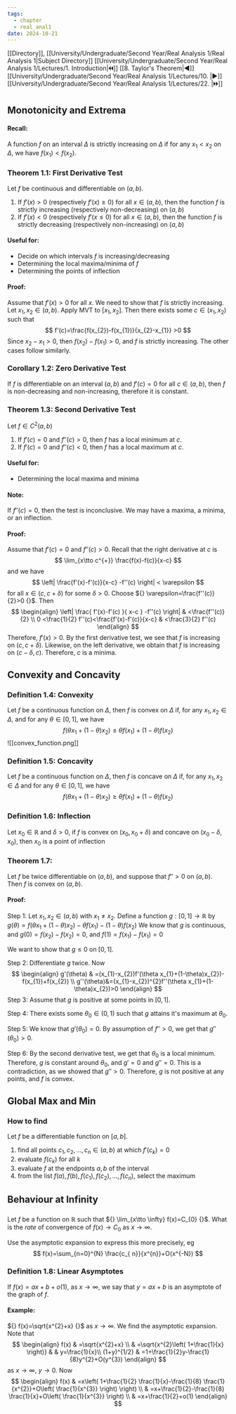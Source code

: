 ```yaml
---
tags:
  - chapter
  - real_anal1
date: 2024-10-21
---
```

[[Directory]], [[University/Undergraduate/Second Year/Real Analysis 1/Real Analysis 1|Subject Directory]]
[[University/Undergraduate/Second Year/Real Analysis 1/Lectures/1. Introduction|🞀🞀]] [[8. Taylor's Theorem|◀]] [[University/Undergraduate/Second Year/Real Analysis 1/Lectures/10. |▶]] [[University/Undergraduate/Second Year/Real Analysis 1/Lectures/22. |🞂🞂]]
# 
## Monotonicity and Extrema 
#### Recall:
A function $f$ on an interval $\Delta$ is strictly increasing on $\Delta$ if for any ${} x_{1} <x_{2} {}$ on $\Delta$, we have ${} f(x_{1})<f(x_{2}) {}$. 

### Theorem 1.1: First Derivative Test
Let ${} f$ be continuous and differentiable on ${} (a,\, b) {}$. 
1) If ${} f'(x)>0 {}$ (respectively ${} f'(x)\geq 0 {}$) for all ${} x \in (a,\, b) {}$, then the function $f$ is strictly increasing (respectively non-decreasing) on ${} (a,\, b) {}$
2) If ${} f'(x)<0 {}$ (respectively ${} f'(x\leq  0 {}$) for all ${} x \in (a,\, b) {}$, then the function $f {}$ is strictly decreasing (respectively non-increasing) on ${} (a,\, b) {}$
#### Useful for:
- Decide on which intervals ${} f$ is increasing/decreasing
- Determining the local maxima/minima of $f {}$
- Determining the points of inflection
#### Proof:
Assume that ${} f'(x)>0 {}$ for all $x$. We need to show that $f$ is strictly increasing. Let ${} x_{1},\, x_{2} \in (a,\, b) {}$. Apply MVT to ${} [x_{1},\, x_{2}] {}$. Then there exists some ${} c \in (x_{1},\, x_{2}) {}$ such that 
$$
f'(c)=\frac{f(x_{2})-f(x_{1})}{x_{2}-x_{1}} >0
$$
Since ${} x_{2}-x_{1}>0 {}$, then ${} f(x_{2})-f(x_{1})>0 {}$, and $f {}$ is strictly increasing. The other cases follow similarly.
### Corollary 1.2: Zero Derivative Test
If ${} f {}$ is differentiable on an interval ${} (a,\, b) {}$ and ${} f'(c)=0 {}$ for all ${} c \in (a,\, b) {}$, then $f {}$ is non-decreasing and non-increasing, therefore it is constant.
### Theorem 1.3: Second Derivative Test
Let ${} f \in C^{2}(a,\, b) {}$
1) If ${} f'(c)=0 {}$ and ${} f''(c)>0 {}$, then $f$ has a local minimum at $c$.
2) If ${} f'(c)=0 {}$ and ${} f''(c)<0 {}$, then $f {}$ has a local maximum at ${} c$.
#### Useful for:
- Determining the local maxima and minima
#### Note:
If ${} f''(c)=0 {}$, then the test is inconclusive. We may have a maxima, a minima, or an inflection. 
#### Proof:
Assume that ${} f'(c)=0 {}$ and ${} f''(c)>0 {}$. Recall that the right derivative at ${} c {}$ is
$$
\lim_{x\tto c^{+}} \frac{f(x)-f(c)}{x-c}
$$
and we have
$$
\left| \frac{f'(x)-f'(c)}{x-c} -f''(c) \right| < \varepsilon
$$
for all ${} x \in (c,\, c+\delta) {}$ for some ${} \delta >0 {}$. Choose ${} \varepsilon=\frac{f''(c)}{2}>0 {}$. Then
$$
\begin{align}
\left| \frac{ f'(x)-f'(c) }{ x-c } -f''(c) \right|  & <\frac{f''(c)}{2} \\
0 <\frac{1}{2} f''(c)<\frac{f'(x)-f'(c)}{x-c}   & <\frac{3}{2} f''(c)
\end{align}
$$
Therefore, ${} f'(x)>0 {}$. By the first derivative test, we see that $f$ is increasing on ${} (c,\, c+\delta) {}$. Likewise, on the left derivative, we obtain that $f$ is increasing on ${} (c-\delta,\, c) {}$. Therefore, $c$ is a minima.
## Convexity and Concavity
### Definition 1.4: Convexity
Let $f$ be a continuous function on $\Delta$, then $f$ is convex on $\Delta$ if, for any ${} x_{1},\, x_{2} \in \Delta {}$, and for any ${} \theta \in [0,\, 1] {}$, we have
$$
f(\theta x_{1}+(1-\theta)x_{2})\leq \theta f(x_{1})+(1-\theta)f(x_{2})
$$
![[convex_function.png]]
### Definition 1.5: Concavity
Let $f$ be a continuous function on $\Delta$, then $f$ is concave on $\Delta$ if, for any ${} x_{1},\, x_{2} \in \Delta {}$ and for any ${} \theta \in [0,\, 1] {}$, we have
$$
f(\theta x_{1}+(1-\theta)x_{2})\geq  \theta f(x_{1})+(1-\theta)f(x_{2})
$$
### Definition 1.6: Inflection
Let ${} x_{0} \in \mathbb{R} {}$ and $\delta>0 {}$, if $f$ is convex on ${} (x_{0},\, x_{0}+\delta) {}$ and concave on ${} (x_{0}-\delta,\, x_{0}) {}$, then $x_{0}$ is a point of inflection
### Theorem 1.7:
Let $f$ be twice differentiable on ${} (a,\, b) {}$, and suppose that ${} f''>0 {}$ on ${} (a,\, b) {}$. Then $f$ is convex on ${} (a,\, b) {}$. 
#### Proof:
Step 1: 
Let ${} x_{1},\, x_{2} \in (a,\, b) {}$ with ${} x_{1} \neq x_{2} {}$. Define a function ${} g:[0,\, 1]\to{}\mathbb{R} {}$ by ${} g(\theta)=f(\theta x_{1}+(1-\theta)x_{2})-\theta f(x_{1})-(1-\theta)f(x_{2}) {}$
We know that $g$ is continuous, and ${} g(0)=f(x_{2})-f(x_{2})=0 {}$, and ${} f(1)=f(x_{1})-f(x_{1})=0 {}$

We want to show that ${} g \leq 0 {}$ on ${} [0,\, 1] {}$. 

Step 2: 
Differentiate $g$ twice. Now
$$
\begin{align}
g'(\theta) & =(x_{1}-x_{2})f'(\theta x_{1}+(1-\theta)x_{2})-f(x_{1})+f(x_{2}) \\
 g''(\theta)&=(x_{1}-x_{2})^{2}f''(\theta x_{1}+(1-\theta)x_{2})>0 
\end{align}
$$
Step 3: 
Assume that $g$ is positive at some points in ${} [0,\, 1] {}$. 

Step 4:
There exists some ${} \theta_{0} \in (0,\, 1) {}$ such that $g$ attains it's maximum at $\theta_{0} {}$.

Step 5:
We know that ${} g'(\theta_{0})=0 {}$. By assumption of ${} f''>0 {}$, we get that ${} g''(\theta_{0})>0 {}$.

Step 6:
By the second derivative test, we get that $\theta_{0}$ is a local minimum. Therefore, $g$ is constant around $\theta_{0}$, and ${} g'=0 {}$ and ${} g''=0 {}$. This is a contradiction, as we showed that ${} g''>0 {}$. Therefore, $g$ is not positive at any points, and $f$ is convex. 
## Global Max and Min
### How to find
Let $f$ be a differentiable function on ${} [a,\, b] {}$. 
1. find all points ${} c_{1},\, c_{2},\,\dots,\,c_{n} \in (a,\, b) {}$ at which ${} f'(c_{k})=0 {}$
2. evaluate ${} f(c_{k}) {}$ for all $k$
3. evaluate $f$ at the endpoints ${} a,\, b {}$ of the interval
4. from the list ${} f(a),\, f(b),\, f(c_{1}),\, f(c_{2}),\,\dots,\,f(c_{n}) {}$, select the maximum
## Behaviour at Infinity
###
Let $f$ be a function on $\mathbb{R}$ such that ${} \lim_{x\tto \infty} f(x)=C_{0} {}$. What is the *rate* of convergence of ${} f(x)\to{}C_{0} {}$ as ${} x \to{}\infty  {}$. 

Use the asymptotic expansion to express this more precisely, eg
$$
f(x)=\sum_{n=0}^{N} \frac{c_{ n}}{x^{n}}+O(x^{-N})
$$
### Definition 1.8: Linear Asymptotes
If ${} f(x)=ax+b+o(1) {}$, as ${} x\to{}\infty  {}$, we say that ${} y=ax+b {}$ is an asymptote of the graph of ${} f$. 
#### Example:
${} f(x)=\sqrt{x^{2}+x} {}$ as ${} x\to{}\infty  {}$. We find the asymptotic expansion. Note that
$$
\begin{align}
f(x) & =\sqrt{x^{2}+x} \\
 & =\sqrt{x^{2}\left( 1+\frac{1}{x} \right)}  &  & y=\frac{1}{x}\\
(1+y)^{1/2} & =1+\frac{1}{2}y-\frac{1}{8}y^{2}+O(y^{3})
\end{align}
$$
as ${} x\to{}\infty  {}$, ${} y\to{}0 {}$. Now
$$
\begin{align}
f(x) & =x\left( 1+\frac{1}{2} \frac{1}{x}-\frac{1}{8} \frac{1}{x^{2}}+O\left( \frac{1}{x^{3}} \right) \right) \\
 & =x+\frac{1}{2}-\frac{1}{8} \frac{1}{x}+O\left( \frac{1}{x^{3}} \right) \\
 & =x+\frac{1}{2}+o(1)
\end{align}
$$